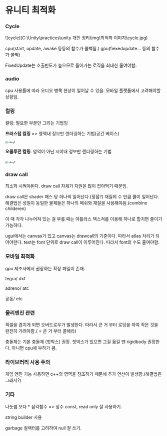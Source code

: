 # 유니티 최적화 

 

### Cycle  



![cycle](C:\Unity\practices\unity 개인 정리\img\최적화 이미지\cycle.jpg)



cpu(start, update, awake 등등의 함수가 콜백됨.)  gpu(fiexedupdate… 등의 함수가 콜백) 

 

FixedUpdate는 호출빈도가 높으므로 들어가는 로직을 최대한 줄여야함.

 

 

### audio

 

cpu 사용률에 따라 오디오 병목 현상이 일어날 수 있음. 모바일 플랫폼에서 고려해야할 상황임. 

 

### 컬링 





컬링: 필요한 부분만 그리는 기법임



**프러스텀 컬링** => 영역내 정보만 렌더링하는 기법(공간 베이스) 

<img src="C:\Unity\practices\unity 개인 정리\img\최적화 이미지\culing1.jpg" alt="culing1" style="zoom:50%;" />

**오클루전 컬링**: 영역이 아닌 시야내 정보만 렌더링하는 기법 

 



​                                                           <img src="C:\Unity\practices\unity 개인 정리\img\최적화 이미지\culing2.jpg" alt="culing2" style="zoom:50%;" />

### **draw call** 

 

최소화 시켜야된다. draw call 자체가 자원을 많이 잡아먹기 때문임. 

draw call은 shader 패스 당 하나씩 일어난다.(정점?) 재질의 수 만큼 콜이 일어난다. 해결법은 성질이 동일한 물체들은 하나의 메쉬와 재질을 사용해야됨.(combine childeren) 

 

이 때 각각 나누어져 있는 걸 부를 때는 아틀라스 텍스쳐를 이용해 하나로 합치면 줄이기 가능하다. 

 

ugui에서는 canvas가 있고 canvas는 drawcall의 기준이다. 따라서 atlas 처리가 되어야한다. text는 font 단위로 draw call이 이루어진다. 따라서 font의 수도 줄여야함. 

 

 

### 모바일 최적화 

 

gpu 제조사에서 권장하는 확장 파일이 존재.

 tegra/ dxt

 adreno/ atc 

공동/ etc 

 

 

### 물리엔진 관련 

 

픽셀을 겹치게 되면 오버드로우가 발생한다. 따라서 큰 거 부터 로딩을 하여 작은 것을 완전히 가려야함.( = 큰 거 부터 콜해라)



충돌체는 기본 충돌체 (힛박스) 권장. 힛박스가 있으면 그걸 옮길 땐 rigidbody 권장한다. 아니면 cpu에 부하가 큼. 

 

### 라이브러리 사용 주의 

 

게임 엔진 기능 사용하면 c++의 영역을 참조하기 때문에 추가 연산이 발생함.(해결법은 그래서?) 

 

### 기타

나눗셈 보다 * 삼각함수 => 상수 const, read only 잘 사용하기. 

string builder 사용

garbage 컬렉터를 고려하여 null 잘 쓰기.




